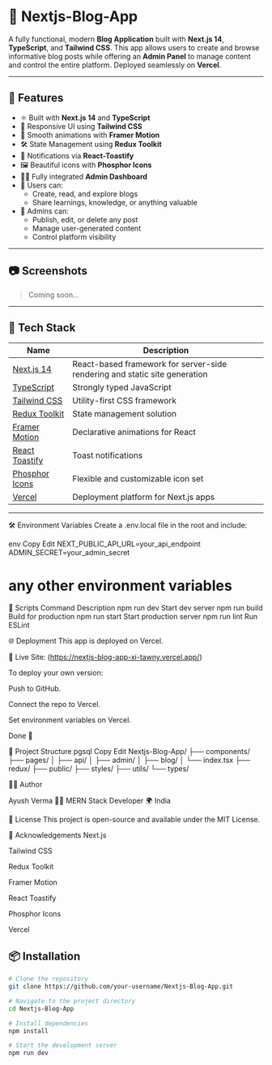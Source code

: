 # 📘 Nextjs-Blog-App

A fully functional, modern **Blog Application** built with **Next.js 14**, **TypeScript**, and **Tailwind CSS**. This app allows users to create and browse informative blog posts while offering an **Admin Panel** to manage content and control the entire platform. Deployed seamlessly on **Vercel**.

---

## 🚀 Features

- ⚛️ Built with **Next.js 14** and **TypeScript**
- 🎨 Responsive UI using **Tailwind CSS**
- 🎯 Smooth animations with **Framer Motion**
- 🛠️ State Management using **Redux Toolkit**
- 🔔 Notifications via **React-Toastify**
- 🖼️ Beautiful icons with **Phosphor Icons**
- 🧑‍💻 Fully integrated **Admin Dashboard**
- 📝 Users can:
  - Create, read, and explore blogs
  - Share learnings, knowledge, or anything valuable
- 🔐 Admins can:
  - Publish, edit, or delete any post
  - Manage user-generated content
  - Control platform visibility

---

## 📷 Screenshots

> Coming soon...

---

## 🧰 Tech Stack

| Name              | Description                              |
|-------------------|------------------------------------------|
| [Next.js 14](https://nextjs.org/) | React-based framework for server-side rendering and static site generation |
| [TypeScript](https://www.typescriptlang.org/) | Strongly typed JavaScript |
| [Tailwind CSS](https://tailwindcss.com/) | Utility-first CSS framework |
| [Redux Toolkit](https://redux-toolkit.js.org/) | State management solution |
| [Framer Motion](https://www.framer.com/motion/) | Declarative animations for React |
| [React Toastify](https://fkhadra.github.io/react-toastify/introduction) | Toast notifications |
| [Phosphor Icons](https://phosphoricons.com/) | Flexible and customizable icon set |
| [Vercel](https://vercel.com/) | Deployment platform for Next.js apps |

---

🛠️ Environment Variables
Create a .env.local file in the root and include:

env
Copy
Edit
NEXT_PUBLIC_API_URL=your_api_endpoint
ADMIN_SECRET=your_admin_secret
# any other environment variables
🧪 Scripts
Command	Description
npm run dev	Start dev server
npm run build	Build for production
npm run start	Start production server
npm run lint	Run ESLint

🌐 Deployment
This app is deployed on Vercel.

🔗 Live Site: (https://nextjs-blog-app-xi-tawny.vercel.app/)

To deploy your own version:

Push to GitHub.

Connect the repo to Vercel.

Set environment variables on Vercel.

Done 🎉

📁 Project Structure
pgsql
Copy
Edit
Nextjs-Blog-App/
├── components/
├── pages/
│   ├── api/
│   ├── admin/
│   ├── blog/
│   └── index.tsx
├── redux/
├── public/
├── styles/
├── utils/
└── types/


👨‍💻 Author

Ayush Verma
🧑‍💻 MERN Stack Developer
🌍 India

📝 License
This project is open-source and available under the MIT License.

🙌 Acknowledgements
Next.js

Tailwind CSS

Redux Toolkit

Framer Motion

React Toastify

Phosphor Icons

Vercel

## 📦 Installation

```bash
# Clone the repository
git clone https://github.com/your-username/Nextjs-Blog-App.git

# Navigate to the project directory
cd Nextjs-Blog-App

# Install dependencies
npm install

# Start the development server
npm run dev
